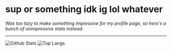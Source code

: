 # sup or something idk ig lol whatever

*Was too lazy to make something impressive for my profile page, so here's a bunch of unimpressive stats instead:*

---

![Github Stats](https://github-readme-stats.vercel.app/api?username=yamin-shihab&show_icons=true&show=reviews&theme=transparent&border_radius=0 "Github Stats") ![Top Langs](https://github-readme-stats.vercel.app/api/top-langs/?username=yamin-shihab&size_weight=0.5&count_weight=0.5&langs_count=10&layout=compact&theme=transparent&border_radius=0 "Top Langs")
